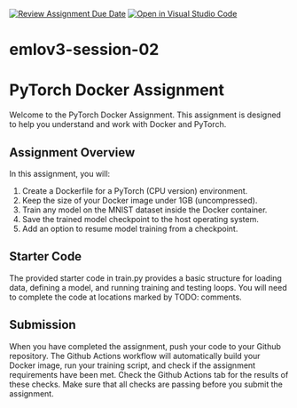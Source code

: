 [![Review Assignment Due Date](https://classroom.github.com/assets/deadline-readme-button-22041afd0340ce965d47ae6ef1cefeee28c7c493a6346c4f15d667ab976d596c.svg)](https://classroom.github.com/a/A2tcAnZG)
[![Open in Visual Studio Code](https://classroom.github.com/assets/open-in-vscode-2e0aaae1b6195c2367325f4f02e2d04e9abb55f0b24a779b69b11b9e10269abc.svg)](https://classroom.github.com/online_ide?assignment_repo_id=15901677&assignment_repo_type=AssignmentRepo)
# emlov3-session-02

# PyTorch Docker Assignment

Welcome to the PyTorch Docker Assignment. This assignment is designed to help you understand and work with Docker and PyTorch.

## Assignment Overview

In this assignment, you will:

1. Create a Dockerfile for a PyTorch (CPU version) environment.
2. Keep the size of your Docker image under 1GB (uncompressed).
3. Train any model on the MNIST dataset inside the Docker container.
4. Save the trained model checkpoint to the host operating system.
5. Add an option to resume model training from a checkpoint.

## Starter Code

The provided starter code in train.py provides a basic structure for loading data, defining a model, and running training and testing loops. You will need to complete the code at locations marked by TODO: comments.

## Submission

When you have completed the assignment, push your code to your Github repository. The Github Actions workflow will automatically build your Docker image, run your training script, and check if the assignment requirements have been met. Check the Github Actions tab for the results of these checks. Make sure that all checks are passing before you submit the assignment.

